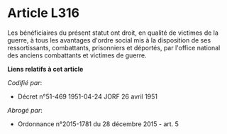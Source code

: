 # Article L316

Les bénéficiaires du présent statut ont droit, en qualité de victimes de la guerre, à tous les avantages d'ordre social mis à
la disposition de ses ressortissants, combattants, prisonniers et déportés, par l'office national des anciens combattants et
victimes de guerre.

**Liens relatifs à cet article**

_Codifié par_:

  - Décret n°51-469 1951-04-24 JORF 26 avril 1951

_Abrogé par_:

  - Ordonnance n°2015-1781 du 28 décembre 2015 - art. 5
